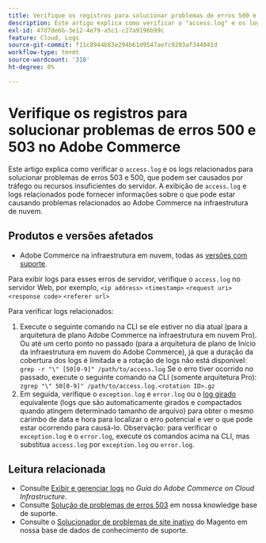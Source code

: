 ```yaml
---
title: Verifique os registros para solucionar problemas de erros 500 e 503 no Adobe Commerce
description: Este artigo explica como verificar o "access.log" e os logs relacionados para solucionar problemas de erros 503 e 500, que podem ser causados por tráfego ou recursos insuficientes do servidor. A visualização do "access.log" e logs relacionados pode fornecer informações sobre o que pode estar causando problemas relacionados ao Adobe Commerce na infraestrutura da nuvem.
exl-id: 47d7de6b-3e12-4e79-a5c1-c27a9196b99c
feature: Cloud, Logs
source-git-commit: f11c8944b83e294b61d9547aefc9203af344041d
workflow-type: tm+mt
source-wordcount: '318'
ht-degree: 0%

---
```


# Verifique os registros para solucionar problemas de erros 500 e 503 no Adobe Commerce

Este artigo explica como verificar o `access.log` e os logs relacionados para solucionar problemas de erros 503 e 500, que podem ser causados por tráfego ou recursos insuficientes do servidor. A exibição de `access.log` e logs relacionados pode fornecer informações sobre o que pode estar causando problemas relacionados ao Adobe Commerce na infraestrutura de nuvem.

<!--
Bob - not in TOC
-->

## Produtos e versões afetados

* Adobe Commerce na infraestrutura em nuvem, todas as [versões com suporte](https://experienceleague.adobe.com/docs/commerce-operations/release/planning/lifecycle-policy.html?lang=pt-BR).

Para exibir logs para esses erros de servidor, verifique o `access.log` no servidor Web, por exemplo, `<ip address>` `<timestamp>` `<request uri>` `<response code>` `<referer url>`

Para verificar logs relacionados:

1. Execute o seguinte comando na CLI se ele estiver no dia atual (para a arquitetura de plano Adobe Commerce na infraestrutura em nuvem Pro). Ou até um certo ponto no passado (para a arquitetura de plano de Início da infraestrutura em nuvem do Adobe Commerce), já que a duração da cobertura dos logs é limitada e a rotação de logs não está disponível: `grep -r "\" [50[0-9]" /path/to/access.log` Se o erro tiver ocorrido no passado, execute o seguinte comando na CLI (somente arquitetura Pro): `zgrep "\" 50[0-9]" /path/to/access.log.<rotation ID>.gz`
1. Em seguida, verifique o `exception.log` e `error.log` ou o [log girado](https://experienceleague.adobe.com/docs/commerce-operations/installation-guide/next-steps/configuration.html?lang=pt-BR#log-rotation) equivalente (logs que são automaticamente girados e compactados quando atingem determinado tamanho de arquivo) para obter o mesmo carimbo de data e hora para localizar o erro potencial e ver o que pode estar ocorrendo para causá-lo. Observação: para verificar o `exception.log` e o `error.log`, execute os comandos acima na CLI, mas substitua `access.log` por `exception.log` ou `error.log`.

## Leitura relacionada

* Consulte [Exibir e gerenciar logs](https://experienceleague.adobe.com/docs/commerce-cloud-service/user-guide/develop/test/log-locations.html?lang=pt-BR) no *Guia do Adobe Commerce on Cloud Infrastructure*.
* Consulte [Solução de problemas de erros 503](/help/troubleshooting/miscellaneous/troubleshooting-503-errors.md) em nossa knowledge base de suporte.
* Consulte o [Solucionador de problemas de site inativo](/help/troubleshooting/site-down-or-unresponsive/magento-site-down-troubleshooter.md) do Magento em nossa base de dados de conhecimento de suporte.
